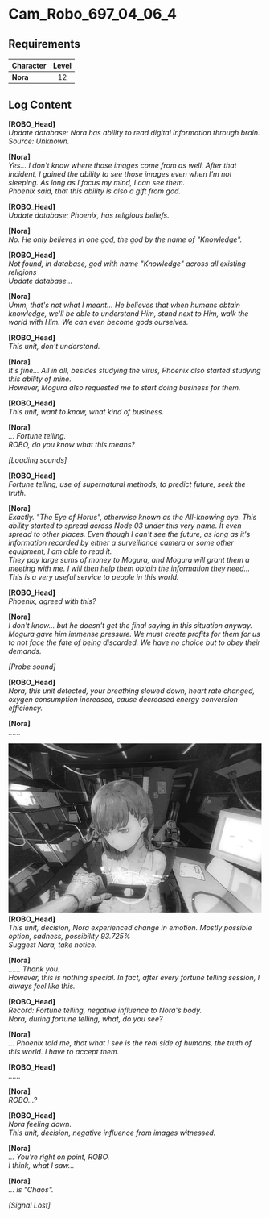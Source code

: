 # Cam_Robo_697_04_06_4
## Requirements
|Character|Level|
|---------|:---:|
|**Nora** | 12  |

## Log Content
**[ROBO_Head]**<br>
*Update database: Nora has ability to read digital information through brain.<br>
Source: Unknown.*

**[Nora]**<br>
*Yes... I don't know where those images come from as well. After that incident, I gained the ability to see those images even when I'm not sleeping. As long as I focus my mind, I can see them.<br>
Phoenix said, that this ability is also a gift from god.*

**[ROBO_Head]**<br>
*Update database: Phoenix, has religious beliefs.*

**[Nora]**<br>
*No. He only believes in one god, the god by the name of "Knowledge".*

**[ROBO_Head]**<br>
*Not found, in database,  god with name "Knowledge" across all existing religions<br>
Update database...*

**[Nora]**<br>
*Umm, that's not what I meant... He believes that when humans obtain knowledge, we'll be able to understand Him, stand next to Him, walk the world with Him. We can even become gods ourselves.*

**[ROBO_Head]**<br>
*This unit, don't understand.*

**[Nora]**<br>
*It's fine... All in all, besides studying the virus, Phoenix also started studying this ability of mine.<br>
However, Mogura also requested me to start doing business for them.*

**[ROBO_Head]**<br>
*This unit, want to know, what kind of business.*

**[Nora]**<br>
*... Fortune telling.<br>
ROBO, do you know what this means?*

*\[Loading sounds\]*

**[ROBO_Head]**<br>
*Fortune telling, use of supernatural methods, to predict future, seek the truth.*

**[Nora]**<br>
*Exactly. "The Eye of Horus", otherwise known as the All\-knowing eye. This ability started to spread across Node 03 under this very name. It even spread to other places. Even though I can't see the future, as long as it's information recorded by either a surveillance camera or some other equipment, I am able to read it.<br>
They pay large sums of money to Mogura, and Mogura will grant them a meeting with me. I will then help them obtain the information they need... This is a very useful service to people in this world.*

**[ROBO_Head]**<br>
*Phoenix, agreed with this?*

**[Nora]**<br>
*I don't know... but he doesn't get the final saying in this situation anyway. Mogura gave him immense pressure. We must create profits for them for us to not face the fate of being discarded. We have no choice but to obey their demands.*

*\[Probe sound\]*

**[ROBO_Head]**<br>
*Nora, this unit detected, your breathing slowed down, heart rate changed, oxygen consumption increased, cause decreased energy conversion efficiency.*

**[Nora]**<br>
*......*

![noos2001.png](./attachments/noos2001.png)
**[ROBO_Head]**<br>
*This unit, decision, Nora experienced change in emotion. Mostly possible option, sadness, possibility 93.725%<br>
Suggest Nora, take notice.*

**[Nora]**<br>
*...... Thank you.<br>
However, this is nothing special. In fact, after every fortune telling session, I always feel like this.*

**[ROBO_Head]**<br>
*Record: Fortune telling, negative influence to Nora's body.<br>
Nora, during fortune telling, what, do you see?*

**[Nora]**<br>
*... Phoenix told me, that what I see is the real side of humans, the truth of this world. I have to accept them.*

**[ROBO_Head]**<br>
*......*

**[Nora]**<br>
*ROBO...?*

**[ROBO_Head]**<br>
*Nora feeling down.<br>
This unit, decision, negative influence from images witnessed.*

**[Nora]**<br>
*... You're right on point, ROBO.<br>
I think, what I saw...*

**[Nora]**<br>
*... is "Chaos".*

*[Signal Lost]*
